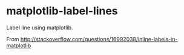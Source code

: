 # matplotlib-label-lines
Label line using matplotlib.

From http://stackoverflow.com/questions/16992038/inline-labels-in-matplotlib
